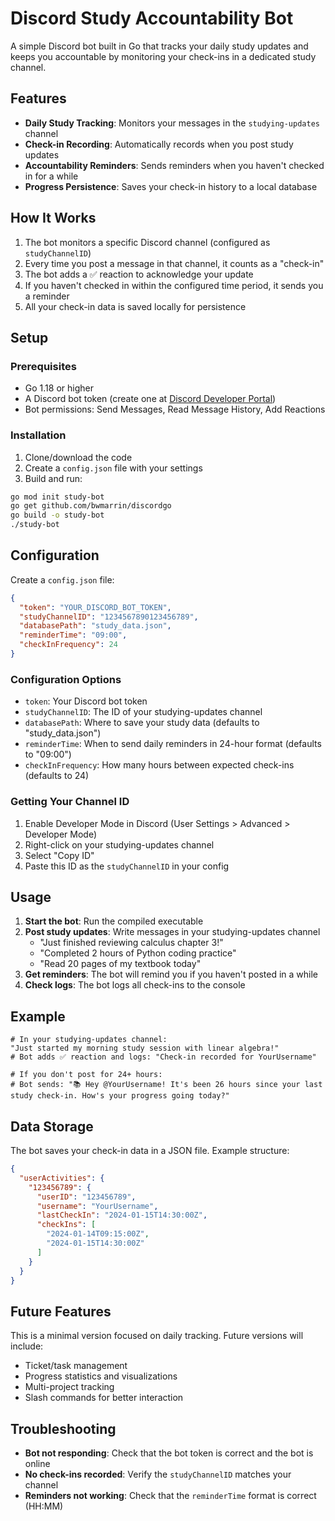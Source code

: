# Discord Study Accountability Bot

A simple Discord bot built in Go that tracks your daily study updates and keeps you accountable by monitoring your check-ins in a dedicated study channel.

## Features

- **Daily Study Tracking**: Monitors your messages in the `studying-updates` channel
- **Check-in Recording**: Automatically records when you post study updates
- **Accountability Reminders**: Sends reminders when you haven't checked in for a while
- **Progress Persistence**: Saves your check-in history to a local database

## How It Works

1. The bot monitors a specific Discord channel (configured as `studyChannelID`)
2. Every time you post a message in that channel, it counts as a "check-in"
3. The bot adds a ✅ reaction to acknowledge your update
4. If you haven't checked in within the configured time period, it sends you a reminder
5. All your check-in data is saved locally for persistence

## Setup

### Prerequisites

- Go 1.18 or higher
- A Discord bot token (create one at [Discord Developer Portal](https://discord.com/developers/applications))
- Bot permissions: Send Messages, Read Message History, Add Reactions

### Installation

1. Clone/download the code
2. Create a `config.json` file with your settings
3. Build and run:

```bash
go mod init study-bot
go get github.com/bwmarrin/discordgo
go build -o study-bot
./study-bot
```

## Configuration

Create a `config.json` file:

```json
{
  "token": "YOUR_DISCORD_BOT_TOKEN",
  "studyChannelID": "1234567890123456789",
  "databasePath": "study_data.json",
  "reminderTime": "09:00",
  "checkInFrequency": 24
}
```

### Configuration Options

- `token`: Your Discord bot token
- `studyChannelID`: The ID of your studying-updates channel
- `databasePath`: Where to save your study data (defaults to "study_data.json")
- `reminderTime`: When to send daily reminders in 24-hour format (defaults to "09:00")
- `checkInFrequency`: How many hours between expected check-ins (defaults to 24)

### Getting Your Channel ID

1. Enable Developer Mode in Discord (User Settings > Advanced > Developer Mode)
2. Right-click on your studying-updates channel
3. Select "Copy ID"
4. Paste this ID as the `studyChannelID` in your config

## Usage

1. **Start the bot**: Run the compiled executable
2. **Post study updates**: Write messages in your studying-updates channel
   - "Just finished reviewing calculus chapter 3!"
   - "Completed 2 hours of Python coding practice"
   - "Read 20 pages of my textbook today"
3. **Get reminders**: The bot will remind you if you haven't posted in a while
4. **Check logs**: The bot logs all check-ins to the console

## Example

```
# In your studying-updates channel:
"Just started my morning study session with linear algebra!"
# Bot adds ✅ reaction and logs: "Check-in recorded for YourUsername"

# If you don't post for 24+ hours:
# Bot sends: "📚 Hey @YourUsername! It's been 26 hours since your last study check-in. How's your progress going today?"
```

## Data Storage

The bot saves your check-in data in a JSON file. Example structure:

```json
{
  "userActivities": {
    "123456789": {
      "userID": "123456789",
      "username": "YourUsername",
      "lastCheckIn": "2024-01-15T14:30:00Z",
      "checkIns": [
        "2024-01-14T09:15:00Z",
        "2024-01-15T14:30:00Z"
      ]
    }
  }
}
```

## Future Features

This is a minimal version focused on daily tracking. Future versions will include:
- Ticket/task management
- Progress statistics and visualizations
- Multi-project tracking
- Slash commands for better interaction

## Troubleshooting

- **Bot not responding**: Check that the bot token is correct and the bot is online
- **No check-ins recorded**: Verify the `studyChannelID` matches your channel
- **Reminders not working**: Check that the `reminderTime` format is correct (HH:MM)